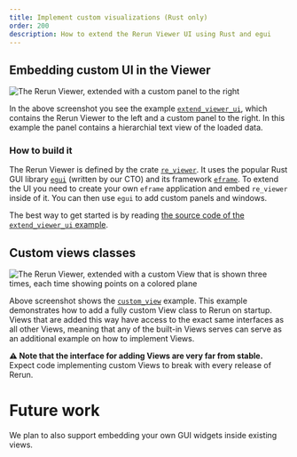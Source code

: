 ```yaml
---
title: Implement custom visualizations (Rust only)
order: 200
description: How to extend the Rerun Viewer UI using Rust and egui
---
```


## Embedding custom UI in the Viewer

![The Rerun Viewer, extended with a custom panel to the right](https://github.com/rerun-io/rerun/assets/1148717/cbbad63e-9b18-4e54-bafe-b6ffd723f63e)

In the above screenshot you see the example [`extend_viewer_ui`](https://github.com/rerun-io/rerun/tree/main/examples/rust/extend_viewer_ui), which contains the Rerun Viewer to the left and a custom panel to the right. In this example the panel contains a hierarchial text view of the loaded data.

### How to build it

The Rerun Viewer is defined by the crate [`re_viewer`](https://github.com/rerun-io/rerun/tree/main/crates/viewer/re_viewer). It uses the popular Rust GUI library [`egui`](https://github.com/emilk/egui) (written by our CTO) and its framework [`eframe`](https://github.com/emilk/egui/tree/master/crates/eframe). To extend the UI you need to create your own `eframe` application and embed `re_viewer` inside of it. You can then use `egui` to add custom panels and windows.

The best way to get started is by reading [the source code of the `extend_viewer_ui` example](https://github.com/rerun-io/rerun/tree/main/examples/rust/extend_viewer_ui).


## Custom views classes

<picture>
  <source media="(max-width: 480px)" srcset="https://static.rerun.io/custom_view/61089d7178b3bd7f9e3de36ee9c00e5fdf1c6f76/480w.png">
  <source media="(max-width: 768px)" srcset="https://static.rerun.io/custom_view/61089d7178b3bd7f9e3de36ee9c00e5fdf1c6f76/768w.png">
  <source media="(max-width: 1024px)" srcset="https://static.rerun.io/custom_view/61089d7178b3bd7f9e3de36ee9c00e5fdf1c6f76/1024w.png">
  <source media="(max-width: 1200px)" srcset="https://static.rerun.io/custom_view/61089d7178b3bd7f9e3de36ee9c00e5fdf1c6f76/1200w.png">
  <img src="https://static.rerun.io/custom_view/61089d7178b3bd7f9e3de36ee9c00e5fdf1c6f76/full.png" alt="The Rerun Viewer, extended with a custom View that is shown three times, each time showing points on a colored plane">
</picture>

Above screenshot shows the [`custom_view`](https://github.com/rerun-io/rerun/tree/main/examples/rust/custom_view) example.
This example demonstrates how to add a fully custom View class to Rerun on startup.
Views that are added this way have access to the exact same interfaces as all other Views,
meaning that any of the built-in Views serves can serve as an additional example on how to implement Views.

**⚠️ Note that the interface for adding Views are very far from stable.** Expect code implementing custom Views to break with every release of Rerun.

# Future work
We plan to also support embedding your own GUI widgets inside existing views.
